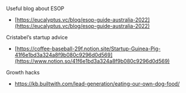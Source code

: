 Useful blog about ESOP

- [https://eucalyptus.vc/blog/esop-guide-australia-2022](https://eucalyptus.vc/blog/esop-guide-australia-2022)

Cristabel’s startup advice

- [https://coffee-baseball-29f.notion.site/Startup-Guinea-Pig-41f6e1bd3a324a8f9b080c9296d0d569](https://www.notion.so/41f6e1bd3a324a8f9b080c9296d0d569)

Growth hacks
- https://kb.builtwith.com/lead-generation/eating-our-own-dog-food/  
